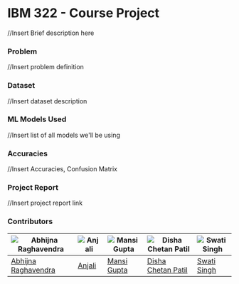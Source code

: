 # IBM 322 - Course Project

//Insert Brief description here

### Problem
//Insert problem definition

### Dataset
//Insert dataset description

### ML Models Used
//Insert list of all models we'll be using

### Accuracies
//Insert Accuracies, Confusion Matrix

### Project Report
//Insert project report link

### Contributors
|![Abhijna Raghavendra](https://github.com/Abhijna-Raghavendra.png?size=200)|![Anjali](https://github.com/anjaliagg1012.png?size=200)|![Mansi Gupta](https://github.com/MansiGupta1603.png?size=200)|![Disha Chetan Patil](https://github.com/DishaaPatil.png?size=200)|![Swati Singh](https://github.com/)|
|-------|-------|-------|-------|-------|
| [Abhijna Raghavendra](https://github.com/Abhijna-Raghavendra) | [Anjali](https://github.com/anjaliagg1012) | [Mansi Gupta](https://github.com/MansiGupta1603) | [Disha Chetan Patil](https://github.com/DishaaPatil) | [Swati Singh](https://github.com/) |
